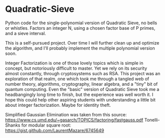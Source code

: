 # Quadratic-Sieve
Python code for the single-polynomial version of Quadratic Sieve, no bells or whistles. Factors an integer N, using a chosen factor base of P primes, and a sieve interval.

This is a self-pursued project. Over time I will further clean up and optimize the algorithm, and I'll probably implement the multiple polynomial version soon.

Integer Factorization is one of those lovely topics which is simple in concept, but notoriously difficult to master. Yet we rely on its security almost constantly, through cryptosystems such as RSA. 
This project was an exploration of that realm, one which took me through a tangled web of number theory, algorithms, cryptography, linear algebra, and a "tiny" bit of quantum computing.
Even the "basic" version of Quadratic Sieve took me a headbangingly long time to finish, but the experience was well worth it. 
I hope this could help other aspiring students with understanding a little bit about integer factorization. Maybe for identity theft.

Simplified Gaussian Elimination was taken from this source: https://www.cs.umd.edu/~gasarch/TOPICS/factoring/fastgauss.pdf
Tonelli-Shanks for modular square root: https://gist.github.com/LaurentMazare/6745649